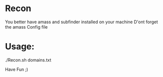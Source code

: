 # Recon
You better have amass and subfinder installed on your machine 
D'ont forget the amass Config file 

# Usage:

./Recon.sh domains.txt

Have Fun ;)
